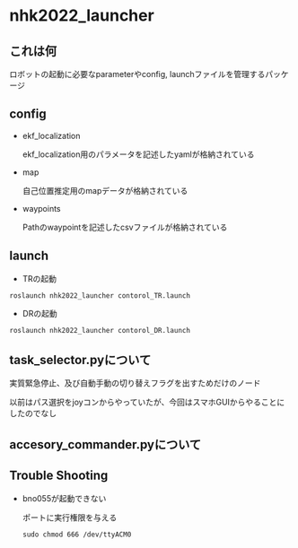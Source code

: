# nhk2022_launcher

## これは何

ロボットの起動に必要なparameterやconfig, launchファイルを管理するパッケージ



## config

- ekf_localization

  ekf_localization用のパラメータを記述したyamlが格納されている

- map

  自己位置推定用のmapデータが格納されている

- waypoints

  Pathのwaypointを記述したcsvファイルが格納されている



## launch

- TRの起動

```shell
roslaunch nhk2022_launcher contorol_TR.launch
```

- DRの起動

```shell
roslaunch nhk2022_launcher contorol_DR.launch
```



## task_selector.pyについて

実質緊急停止、及び自動手動の切り替えフラグを出すためだけのノード

以前はパス選択をjoyコンからやっていたが、今回はスマホGUIからやることにしたのでなし

## accesory_commander.pyについて





## Trouble Shooting

- bno055が起動できない

  ポートに実行権限を与える

  ```shell
  sudo chmod 666 /dev/ttyACM0
  ```

